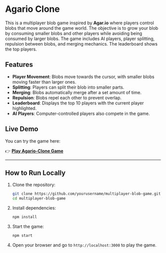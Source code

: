 # Agario Clone

This is a multiplayer blob game inspired by **Agar.io** where players control blobs that move around the game world. The objective is to grow your blob by consuming smaller blobs and other players while avoiding being consumed by larger blobs. The game includes AI players, player splitting, repulsion between blobs, and merging mechanics. The leaderboard shows the top players.

## Features

- **Player Movement**: Blobs move towards the cursor, with smaller blobs moving faster than larger ones.
- **Splitting**: Players can split their blob into smaller parts.
- **Merging**: Blobs automatically merge after a set amount of time.
- **Repulsion**: Blobs repel each other to prevent overlap.
- **Leaderboard**: Displays the top 10 players with the current player highlighted.
- **AI Players**: Computer-controlled players also compete in the game.

## Live Demo

You can try the game here:

👉 **[Play Agario-Clone Game](https://agar-io-clone-8std-it4k9c28u-pstepanovums-projects.vercel.app)**

---

## How to Run Locally

1. Clone the repository:
   ```bash
   git clone https://github.com/yourusername/multiplayer-blob-game.git
   cd multiplayer-blob-game
   ```

2. Install dependencies:
   ```bash
   npm install
   ```

3. Start the game:
   ```bash
   npm start
   ```

4. Open your browser and go to `http://localhost:3000` to play the game.
